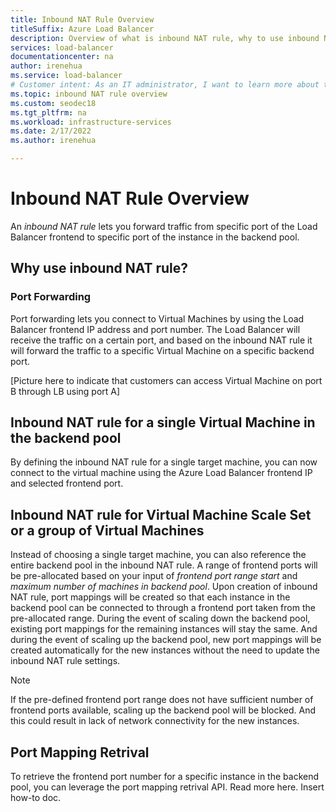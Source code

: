 ```yaml
---
title: Inbound NAT Rule Overview
titleSuffix: Azure Load Balancer
description: Overview of what is inbound NAT rule, why to use inbound NAT rule, and how to use inbound NAT rule.
services: load-balancer
documentationcenter: na
author: irenehua
ms.service: load-balancer
# Customer intent: As an IT administrator, I want to learn more about the Azure Load Balancer service and what I can use it for. 
ms.topic: inbound NAT rule overview
ms.custom: seodec18
ms.tgt_pltfrm: na
ms.workload: infrastructure-services
ms.date: 2/17/2022
ms.author: irenehua

---
```


# Inbound NAT Rule Overview

An *inbound NAT rule* lets you forward traffic from specific port of the Load Balancer frontend to specific port of the instance in the backend pool. 

## Why use inbound NAT rule?
### <a name="portforwarding"></a>Port Forwarding
Port forwarding lets you connect to Virtual Machines by using the Load Balancer frontend IP address and port number. The Load Balancer will receive the traffic on a certain port, and based on the inbound NAT rule it will forward the traffic to a specific Virtual Machine on a specific backend port. 

[Picture here to indicate that customers can access Virtual Machine on port B through LB using port A]

## Inbound NAT rule for a single Virtual Machine in the backend pool
By defining the inbound NAT rule for a single target machine, you can now connect to the virtual machine using the Azure Load Balancer frontend IP and selected frontend port. 

## Inbound NAT rule for Virtual Machine Scale Set or a group of Virtual Machines
Instead of choosing a single target machine, you can also reference the entire backend pool in the inbound NAT rule. A range of frontend ports will be pre-allocated based on your input of *frontend port range start* and *maximum number of machines in backend pool*. Upon creation of inbound NAT rule, port mappings will be created so that each instance in the backend pool can be connected to through a frontend port taken from the pre-allocated range. During the event of scaling down the backend pool, existing port mappings for the remaining instances will stay the same. And during the event of scaling up the backend pool, new port mappings will be created automatically for the new instances without the need to update the inbound NAT rule settings.

>[!NOTE]
> If the pre-defined frontend port range does not have sufficient number of frontend ports available, scaling up the backend pool will be blocked. And this could result in lack of network connectivity for the new instances. 


## Port Mapping Retrival
To retrieve the frontend port number for a specific instance in the backend pool, you can leverage the port mapping retrival API. 
Read more here. Insert how-to doc.
